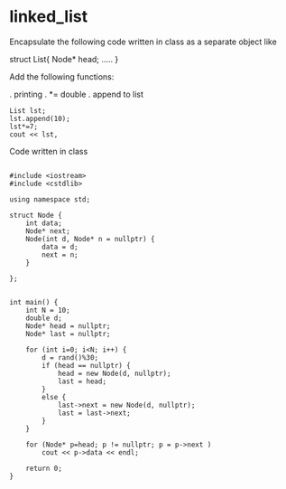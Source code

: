 # linked_list

Encapsulate the following code written in class as a separate object like

struct List{
  Node* head; 
  .....
}

Add the following functions:

. printing 
. *= double
. append to list


~~~
List lst;
lst.append(10);
lst*=7;
cout << lst,
~~~





Code written in class
~~~

#include <iostream>
#include <cstdlib>

using namespace std;

struct Node {
	int data;
	Node* next;
	Node(int d, Node* n = nullptr) {
		data = d;
		next = n;
	}

};


int main() {
	int N = 10;
	double d;
	Node* head = nullptr;
	Node* last = nullptr;

	for (int i=0; i<N; i++) {
		d = rand()%30;
		if (head == nullptr) {
			head = new Node(d, nullptr);
			last = head;
		}
		else {
			last->next = new Node(d, nullptr);
			last = last->next;
		}
	}

	for (Node* p=head; p != nullptr; p = p->next )
		cout << p->data << endl;

	return 0;
}

~~~


